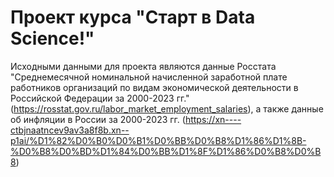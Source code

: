 # Проект курса "Старт в Data Science!"
Исходными данными для проекта являются данные Росстата "Среднемесячной номинальной начисленной заработной плате работников организаций по видам экономической деятельности в Российской Федерации за 2000-2023 гг." (https://rosstat.gov.ru/labor_market_employment_salaries), а также данные об инфляции в России за 2000-2023 гг. (https://xn----ctbjnaatncev9av3a8f8b.xn--p1ai/%D1%82%D0%B0%D0%B1%D0%BB%D0%B8%D1%86%D1%8B-%D0%B8%D0%BD%D1%84%D0%BB%D1%8F%D1%86%D0%B8%D0%B8)
